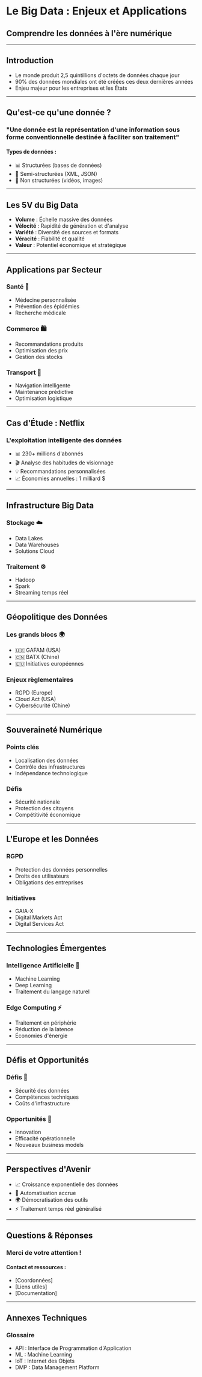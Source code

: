 # Le Big Data : Enjeux et Applications
## Comprendre les données à l'ère numérique

---

## Introduction
- Le monde produit 2,5 quintillions d'octets de données chaque jour
- 90% des données mondiales ont été créées ces deux dernières années
- Enjeu majeur pour les entreprises et les États

---

## Qu'est-ce qu'une donnée ?
### "Une donnée est la représentation d'une information sous forme conventionnelle destinée à faciliter son traitement"

#### Types de données :
- 📊 Structurées (bases de données)
- 📝 Semi-structurées (XML, JSON)
- 🎥 Non structurées (vidéos, images)

---

## Les 5V du Big Data

- **Volume** : Échelle massive des données
- **Vélocité** : Rapidité de génération et d'analyse
- **Variété** : Diversité des sources et formats
- **Véracité** : Fiabilité et qualité
- **Valeur** : Potentiel économique et stratégique

---

## Applications par Secteur

### Santé 🏥
- Médecine personnalisée
- Prévention des épidémies
- Recherche médicale

### Commerce 🛍
- Recommandations produits
- Optimisation des prix
- Gestion des stocks

### Transport 🚗
- Navigation intelligente
- Maintenance prédictive
- Optimisation logistique

---

## Cas d'Étude : Netflix
### L'exploitation intelligente des données

- 📊 230+ millions d'abonnés
- 🎬 Analyse des habitudes de visionnage
- 💡 Recommandations personnalisées
- 📈 Économies annuelles : 1 milliard $

---

## Infrastructure Big Data

### Stockage ☁️
- Data Lakes
- Data Warehouses
- Solutions Cloud

### Traitement ⚙️
- Hadoop
- Spark
- Streaming temps réel

---

## Géopolitique des Données

### Les grands blocs 🌍
- 🇺🇸 GAFAM (USA)
- 🇨🇳 BATX (Chine)
- 🇪🇺 Initiatives européennes

### Enjeux règlementaires
- RGPD (Europe)
- Cloud Act (USA)
- Cybersécurité (Chine)

---

## Souveraineté Numérique

### Points clés
- Localisation des données
- Contrôle des infrastructures
- Indépendance technologique

### Défis
- Sécurité nationale
- Protection des citoyens
- Compétitivité économique

---

## L'Europe et les Données

### RGPD
- Protection des données personnelles
- Droits des utilisateurs
- Obligations des entreprises

### Initiatives
- GAIA-X
- Digital Markets Act
- Digital Services Act

---

## Technologies Émergentes

### Intelligence Artificielle 🤖
- Machine Learning
- Deep Learning
- Traitement du langage naturel

### Edge Computing ⚡
- Traitement en périphérie
- Réduction de la latence
- Économies d'énergie

---

## Défis et Opportunités

### Défis 🚧
- Sécurité des données
- Compétences techniques
- Coûts d'infrastructure

### Opportunités 🚀
- Innovation
- Efficacité opérationnelle
- Nouveaux business models

---

## Perspectives d'Avenir

- 📈 Croissance exponentielle des données
- 🤖 Automatisation accrue
- 🌍 Démocratisation des outils
- ⚡ Traitement temps réel généralisé

---

## Questions & Réponses

### Merci de votre attention !

#### Contact et ressources :
- [Coordonnées]
- [Liens utiles]
- [Documentation]

---

## Annexes Techniques

### Glossaire
- API : Interface de Programmation d'Application
- ML : Machine Learning
- IoT : Internet des Objets
- DMP : Data Management Platform